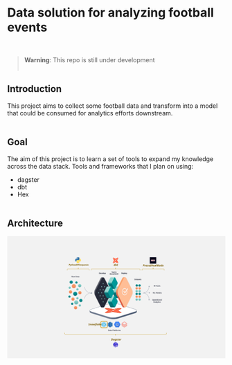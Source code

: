 # Data solution for analyzing football events
<br>

> **Warning**: This repo is still under development 
<br><br>

## Introduction
This project aims to collect some football data and transform into a model that could be consumed for analytics efforts downstream.
<br><br>

## Goal
The aim of this project is to learn a set of tools to expand my knowledge across the data stack. Tools and frameworks that I plan on using: 
* dagster
* dbt 
* Hex
<br><br>

## Architecture
<img src="other_assets/reference_architecture.svg" alt="Reference Architecture" width="1000"/>